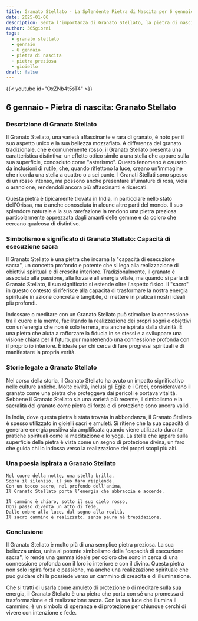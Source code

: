 ```yaml
---
title: Granato Stellato - La Splendente Pietra di Nascita per 6 gennaio
date: 2025-01-06
description: Senta l'importanza di Granato Stellato, la pietra di nascita di 6 gennaio che simboleggia Capacità di esecuzione sacra. Lasci che la sua bellezza e il suo significato illuminino la sua giornata.
author: 365giorni
tags:
  - granato stellato
  - gennaio
  - 6 gennaio
  - pietra di nascita
  - pietra preziosa
  - gioiello
draft: false
---
```


{{< youtube id="OxZNb4t5sT4" >}}


## 6 gennaio - Pietra di nascita: Granato Stellato

### Descrizione di Granato Stellato

Il Granato Stellato, una varietà affascinante e rara di granato, è noto per il suo aspetto unico e la sua bellezza mozzafiato. A differenza del granato tradizionale, che è comunemente rosso, il Granato Stellato presenta una caratteristica distintiva: un effetto ottico simile a una stella che appare sulla sua superficie, conosciuto come "asterismo". Questo fenomeno è causato da inclusioni di rutile, che, quando riflettono la luce, creano un'immagine che ricorda una stella a quattro o a sei punte. I Granati Stellati sono spesso di un rosso intenso, ma possono anche presentare sfumature di rosa, viola o arancione, rendendoli ancora più affascinanti e ricercati.

Questa pietra è tipicamente trovata in India, in particolare nello stato dell'Orissa, ma è anche conosciuta in alcune altre parti del mondo. Il suo splendore naturale e la sua rarefazione la rendono una pietra preziosa particolarmente apprezzata dagli amanti delle gemme e da coloro che cercano qualcosa di distintivo.

### Simbolismo e significato di Granato Stellato: Capacità di esecuzione sacra

Il Granato Stellato è una pietra che incarna la "capacità di esecuzione sacra", un concetto profondo e potente che si lega alla realizzazione di obiettivi spirituali e di crescita interiore. Tradizionalmente, il granato è associato alla passione, alla forza e all'energia vitale, ma quando si parla di Granato Stellato, il suo significato si estende oltre l'aspetto fisico. Il "sacro" in questo contesto si riferisce alla capacità di trasformare la nostra energia spirituale in azione concreta e tangibile, di mettere in pratica i nostri ideali più profondi.

Indossare o meditare con un Granato Stellato può stimolare la connessione tra il cuore e la mente, facilitando la realizzazione dei propri sogni e obiettivi con un'energia che non è solo terrena, ma anche ispirata dalla divinità. È una pietra che aiuta a rafforzare la fiducia in se stessi e a sviluppare una visione chiara per il futuro, pur mantenendo una connessione profonda con il proprio io interiore. È ideale per chi cerca di fare progressi spirituali e di manifestare la propria verità.

### Storie legate a Granato Stellato

Nel corso della storia, il Granato Stellato ha avuto un impatto significativo nelle culture antiche. Molte civiltà, inclusi gli Egizi e i Greci, consideravano il granato come una pietra che proteggeva dai pericoli e portava vitalità. Sebbene il Granato Stellato sia una varietà più recente, il simbolismo e la sacralità del granato come pietra di forza e di protezione sono ancora validi.

In India, dove questa pietra è stata trovata in abbondanza, il Granato Stellato è spesso utilizzato in gioielli sacri e amuleti. Si ritiene che la sua capacità di generare energia positiva sia amplificata quando viene utilizzato durante pratiche spirituali come la meditazione e lo yoga. La stella che appare sulla superficie della pietra è vista come un segno di protezione divina, un faro che guida chi lo indossa verso la realizzazione dei propri scopi più alti.

### Una poesia ispirata a Granato Stellato

```
Nel cuore della notte, una stella brilla,  
Sopra il silenzio, il suo faro risplende.  
Con un tocco sacro, nel profondo dell'anima,  
Il Granato Stellato porta l’energia che abbraccia e accende.

Il cammino è chiaro, sotto il suo cielo rosso,  
Ogni passo diventa un atto di fede,  
Dalle ombre alla luce, dal sogno alla realtà,  
Il sacro cammino è realizzato, senza paura né trepidazione.
```

### Conclusione

Il Granato Stellato è molto più di una semplice pietra preziosa. La sua bellezza unica, unita al potente simbolismo della "capacità di esecuzione sacra", lo rende una gemma ideale per coloro che sono in cerca di una connessione profonda con il loro io interiore e con il divino. Questa pietra non solo ispira forza e passione, ma anche una realizzazione spirituale che può guidare chi la possiede verso un cammino di crescita e di illuminazione.

Che si tratti di usarla come amuleto di protezione o di meditare sulla sua energia, il Granato Stellato è una pietra che porta con sé una promessa di trasformazione e di realizzazione sacra. Con la sua luce che illumina il cammino, è un simbolo di speranza e di protezione per chiunque cerchi di vivere con intenzione e fede.